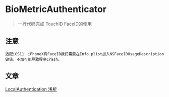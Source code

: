 # BioMetricAuthenticator

>一行代码完成 TouchID FaceID的使用




## 注意
```
适配iOS11：iPhoneX有FaceID我们需要在Info.plist加入NSFaceIDUsageDescription键值，不加可能导致程序Crash。
```


## 文章
[LocalAuthentication 浅析](http://www.jianshu.com/p/95a144bbdbf9)
